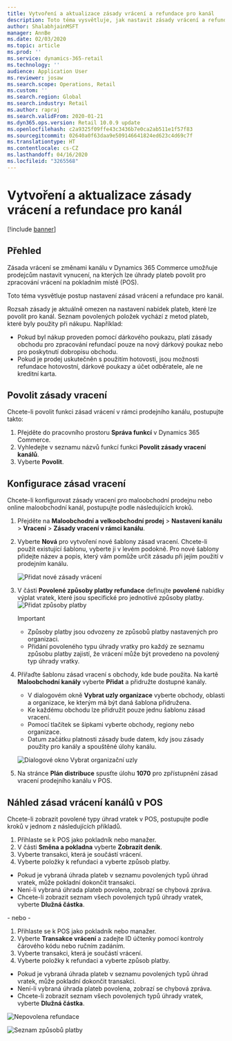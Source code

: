 ```yaml
---
title: Vytvoření a aktualizace zásady vrácení a refundace pro kanál
description: Toto téma vysvětluje, jak nastavit zásady vrácení a refundace pro kanál.
author: ShalabhjainMSFT
manager: AnnBe
ms.date: 02/03/2020
ms.topic: article
ms.prod: ''
ms.service: dynamics-365-retail
ms.technology: ''
audience: Application User
ms.reviewer: josaw
ms.search.scope: Operations, Retail
ms.custom: ''
ms.search.region: Global
ms.search.industry: Retail
ms.author: rapraj
ms.search.validFrom: 2020-01-21
ms.dyn365.ops.version: Retail 10.0.9 update
ms.openlocfilehash: c2a9325f09ffe43c3436b7e0ca2ab511e1f57f83
ms.sourcegitcommit: 02640a0f63daa9e509146641824ed623c4d69c7f
ms.translationtype: HT
ms.contentlocale: cs-CZ
ms.lasthandoff: 04/16/2020
ms.locfileid: "3265568"
---
```

# <a name="create-and-update-a-returns-and-refunds-policy-for-a-channel"></a>Vytvoření a aktualizace zásady vrácení a refundace pro kanál

[!include [banner](includes/banner.md)]

## <a name="overview"></a>Přehled

Zásada vrácení se změnami kanálu v Dynamics 365 Commerce umožňuje prodejcům nastavit vynucení, na kterých lze úhrady plateb povolit pro zpracování vrácení na pokladním místě (POS).  

Toto téma vysvětluje postup nastavení zásad vrácení a refundace pro kanál.

Rozsah zásady je aktuálně omezen na nastavení nabídek plateb, které lze povolit pro kanál. Seznam povolených položek vychází z metod plateb, které byly použity při nákupu. Například:

- Pokud byl nákup proveden pomocí dárkového poukazu, platí zásady obchodu pro zpracování refundací pouze na nový dárkový poukaz nebo pro poskytnutí dobropisu obchodu. 
- Pokud je prodej uskutečněn s použitím hotovosti, jsou možnosti refundace hotovostní, dárkové poukazy a účet odběratele, ale ne kreditní karta. 


## <a name="enable-return-policy"></a>Povolit zásady vracení

Chcete-li povolit funkci zásad vrácení v rámci prodejního kanálu, postupujte takto:

1. Přejděte do pracovního prostoru **Správa funkcí** v Dynamics 365 Commerce.
2. Vyhledejte v seznamu názvů funkcí funkci **Povolit zásady vracení kanálů**.
3. Vyberte **Povolit**. 

## <a name="configure-return-policy"></a>Konfigurace zásad vracení

Chcete-li konfigurovat zásady vracení pro maloobchodní prodejnu nebo online maloobchodní kanál, postupujte podle následujících kroků.

1. Přejděte na **Maloobchodní a velkoobchodní prodej** \> **Nastavení kanálu** \> **Vracení** \> **Zásady vracení v rámci kanálu**.

2. Vyberte **Nová** pro vytvoření nové šablony zásad vracení. Chcete-li použít existující šablonu, vyberte ji v levém podokně. Pro nové šablony přidejte název a popis, který vám pomůže určit zásadu při jejím použití v prodejním kanálu.

   ![Přidat nové zásady vrácení](media/Return-policy-page1.png "Přidání nové zásady vracení")
     
   
3. V části **Povolené způsoby platby refundace** definujte **povolené** nabídky výplat vratek, které jsou specifické pro jednotlivé způsoby platby.
   ![Přidat způsoby platby](media/Return-policy-page2.PNG "Nastavit povolené metody platby podle typu platby")
   
    > [!IMPORTANT]
    > - Způsoby platby jsou odvozeny ze způsobů platby nastavených pro organizaci.
    > - Přidání povoleného typu úhrady vratky pro každý ze seznamu způsobu platby zajistí, že vrácení může být provedeno na povolený typ úhrady vratky.
    
4. Přiřaďte šablonu zásad vracení s obchody, kde bude použita. Na kartě **Maloobchodní kanály** vyberte **Přidat** a přidružte dostupné kanály. 

    - V dialogovém okně **Vybrat uzly organizace** vyberte obchody, oblasti a organizace, ke kterým má být daná šablona přidružena.
    - Ke každému obchodu lze přidružit pouze jednu šablonu zásad vracení.
    - Pomocí tlačítek se šipkami vyberte obchody, regiony nebo organizace.
    - Datum začátku platnosti zásady bude datem, kdy jsou zásady použity pro kanály a spouštěné úlohy kanálu. 

    ![Dialogové okno Vybrat organizační uzly](media/Return-policy-page3.PNG "Dialogové okno Vybrat organizační uzly")

5. Na stránce **Plán distribuce** spusťte úlohu **1070** pro zpřístupnění zásad vracení prodejního kanálu v POS.

## <a name="preview-the-channel-return-policy-in-the-pos"></a>Náhled zásad vrácení kanálů v POS

Chcete-li zobrazit povolené typy úhrad vratek v POS, postupujte podle kroků v jednom z následujících příkladů.

1. Přihlaste se k POS jako pokladník nebo manažer.
2. V části **Směna a pokladna** vyberte **Zobrazit deník**.
3. Vyberte transakci, která je součástí vrácení. 
4. Vyberte položky k refundaci a vyberte způsob platby.  
- Pokud je vybraná úhrada plateb v seznamu povolených typů úhrad vratek, může pokladní dokončit transakci.
- Není-li vybraná úhrada plateb povolena, zobrazí se chybová zpráva.
- Chcete-li zobrazit seznam všech povolených typů úhrady vratek, vyberte **Dlužná částka**.

- nebo -

1. Přihlaste se k POS jako pokladník nebo manažer.
2. Vyberte **Transakce vrácení** a zadejte ID účtenky pomocí kontroly čárového kódu nebo ručním zadáním. 
3. Vyberte transakci, která je součástí vrácení. 
4. Vyberte položky k refundaci a vyberte způsob platby.  
- Pokud je vybraná úhrada plateb v seznamu povolených typů úhrad vratek, může pokladní dokončit transakci.
- Není-li vybraná úhrada plateb povolena, zobrazí se chybová zpráva.
- Chcete-li zobrazit seznam všech povolených typů úhrady vratek, vyberte **Dlužná částka**.

![Nepovolena refundace](media/Return-policy-page6.png "Typ refundace není povolen.")



![Seznam způsobů platby](media/Return-policy-page5.PNG "Typy refundace nejsou povoleny")
